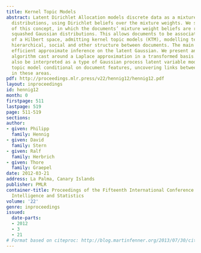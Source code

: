 ```yaml
---
title: Kernel Topic Models
abstract: Latent Dirichlet Allocation models discrete data as a mixture of discrete
  distributions, using Dirichlet beliefs over the mixture weights. We study a variation
  of this concept, in which the documents’ mixture weight beliefs are replaced with
  squashed Gaussian distributions. This allows documents to be associated with elements
  of a Hilbert space, admitting kernel topic models (KTM), modelling temporal, spatial,
  hierarchical, social and other structure between documents. The main challenge is
  efficient approximate inference on the latent Gaussian. We present an approximate
  algorithm cast around a Laplace approximation in a transformed basis. The KTM can
  also be interpreted as a type of Gaussian process latent variable model, or as a
  topic model conditional on document features, uncovering links between earlier work
  in these areas.
pdf: http://proceedings.mlr.press/v22/hennig12/hennig12.pdf
layout: inproceedings
id: hennig12
month: 0
firstpage: 511
lastpage: 519
page: 511-519
sections: 
author:
- given: Philipp
  family: Hennig
- given: David
  family: Stern
- given: Ralf
  family: Herbrich
- given: Thore
  family: Graepel
date: 2012-03-21
address: La Palma, Canary Islands
publisher: PMLR
container-title: Proceedings of the Fifteenth International Conference on Artificial
  Intelligence and Statistics
volume: '22'
genre: inproceedings
issued:
  date-parts:
  - 2012
  - 3
  - 21
# Format based on citeproc: http://blog.martinfenner.org/2013/07/30/citeproc-yaml-for-bibliographies/
---
```

